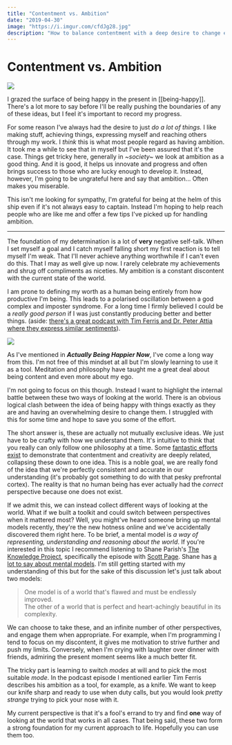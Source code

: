 ```yaml
---
title: "Contentment vs. Ambition"
date: "2019-04-30"
image: "https://i.imgur.com/cfdJg28.jpg"
description: "How to balance contentment with a deep desire to change everything."
---
```


# Contentment vs. Ambition

![](contentment-vs-ambition_IMG_0994.jpeg)

I grazed the surface of being happy in the present in [[being-happy]]. There's a lot more to say before I'll be really pushing the boundaries of any of these ideas, but I feel it's important to record my progress.

For some reason I've always had the desire to just *do a lot of things.* I like making stuff, achieving things, expressing myself and reaching others through my work. I *think* this is what most people regard as having ambition. It took me a while to see that in myself but I've been assured that it's the case. Things get tricky here, generally in _~society~_ we look at ambition as a good thing. And it is good, it helps us innovate and progress and often brings success to those who are lucky enough to develop it. Instead, however, I'm going to be ungrateful here and say that ambition... Often makes you miserable.

This isn't me looking for sympathy, I'm grateful for being at the helm of this ship even if it's not always easy to captain. Instead I'm hoping to help reach people who are like me and offer a few tips I've picked up for handling ambition. 

---

The foundation of my determination is a lot of **very** negative self-talk. When I set myself a goal and I catch myself falling short my first reaction is to tell myself I'm weak. That I'll never achieve anything worthwhile if I can't even do this. That I may as well give up now. I rarely celebrate my achievements and shrug off compliments as niceties. My ambition is a constant discontent with the current state of the world. 

I am prone to defining my worth as a human being entirely from how productive I'm being. This leads to a polarised oscillation between a god complex and imposter syndrome. For a long time I firmly believed I could be a *really good person* if I was just constantly producing better and better things. (aside: [there's a great podcast with Tim Ferris and Dr. Peter Attia where they express similar sentiments](https://peterattiamd.com/timferriss/)).

![](contentment-vs-ambition_IMG_0954.jpeg)

As I've mentioned in ***Actually Being Happier Now***, I've come a long way from this. I'm not free of this mindset at all but I'm slowly learning to use it as a tool. Meditation and philosophy have taught me a great deal about being content and even more about my ego. 

I'm not going to focus on this though. Instead I want to highlight the internal battle between these two ways of looking at the world. There is an obvious logical clash between the idea of being happy with things exactly as they are and having an overwhelming desire to change them. I struggled with this for some time and hope to save you some of the effort.

The short answer is, these are actually not mutually exclusive ideas. We just have to be crafty with how we understand them. It's intuitive to think that you really can only follow one philosophy at a time. Some [fantastic efforts exist](http://theslenderthread.org/creativity-and-zen/) to demonstrate that contentment and creativity are deeply related, collapsing these down to one idea. This is a noble goal, we are really fond of the idea that we're perfectly consistent and accurate in our understanding (it's probably got something to do with that pesky prefrontal cortex). The reality is that no human being has ever actually had the *correct* perspective because one does not exist.

If we admit this, we can instead collect different ways of looking at the world. What if we built a toolkit and could switch between perspectives when it mattered most? Well, you might've heard someone bring up mental models recently, they're the new hotness online and we've accidentally discovered them right here. To be brief, a mental model is _a way of representing, understanding and reasoning about the world_. If you're interested in this topic I recommend listening to Shane Parish's [The Knowledge Project](https://fs.blog/the-knowledge-project/), specifically the episode with [Scott Page](https://fs.blog/scott-page/). Shane has [a lot to say about mental models](https://fs.blog/mental-models/). I'm still getting started with my understanding of this but for the sake of this discussion let's just talk about two models: 

> One model is of a world that's flawed and must be endlessly improved.<br>
> The other of a world that is perfect and heart-achingly beautiful in its complexity.

We can choose to take these, and an infinite number of other perspectives, and engage them when appropriate. For example, when I'm programming I tend to focus on my discontent, it gives me motivation to strive further and push my limits. Conversely, when I'm crying with laughter over dinner with friends, admiring the present moment seems like a much better fit. 

The tricky part is learning to switch _modes_ at will and to pick the most suitable _mode_. In the podcast episode I mentioned earlier Tim Ferris describes his ambition as a tool, for example, as a knife. We want to keep our knife sharp and ready to use when duty calls, but you would look *pretty strange* trying to pick your nose with it.

My current perspective is that it's a fool's errand to try and find **one** way of looking at the world that works in all cases. That being said, these two form a strong foundation for my current approach to life. Hopefully you can use them too.